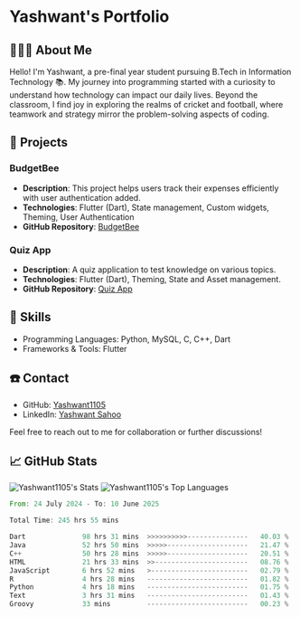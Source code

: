# **Yashwant's Portfolio**



## 🧑🏻‍🎓 About Me 
Hello! I'm Yashwant, a pre-final year student pursuing B.Tech in Information Technology 📚. My journey into programming started with a curiosity to understand how technology can impact our daily lives. Beyond the classroom, I find joy in exploring the realms of cricket and football, where teamwork and strategy mirror the problem-solving aspects of coding.

## 📝 Projects

### BudgetBee
- **Description**: This project helps users track their expenses efficiently with user authentication added.
- **Technologies**: Flutter (Dart), State management, Custom widgets, Theming, User Authentication
- **GitHub Repository**: [BudgetBee](https://github.com/Yashwant1105/BudgetBee)

### Quiz App
- **Description**: A quiz application to test knowledge on various topics.
- **Technologies**: Flutter (Dart), Theming, State and Asset management.
- **GitHub Repository**: [Quiz App](https://github.com/Yashwant1105/Quiz_App)

## 🎨 Skills 
- Programming Languages: Python, MySQL, C, C++, Dart
- Frameworks & Tools: Flutter

## ☎️ Contact
- GitHub: [Yashwant1105](https://github.com/Yashwant1105)
- LinkedIn: [Yashwant Sahoo](https://www.linkedin.com/in/yashwantsahoo10/)

Feel free to reach out to me for collaboration or further discussions!


## 📈 GitHub Stats
<!-- ![Yashwant1105's Streak](https://github-readme-streak-stats.herokuapp.com/?user=Yashwant1105&theme=great-gatsby&hide_border=true) -->
 
  ![Yashwant1105's Stats](https://github-readme-stats.vercel.app/api?username=Yashwant1105&theme=great-gatsby&show_icons=true&hide_border=true&count_private=true)
  ![Yashwant1105's Top Languages](https://github-readme-stats.vercel.app/api/top-langs/?username=Yashwant1105&theme=great-gatsby&show_icons=true&hide_border=true&layout=compact)

<!--START_SECTION:waka-->

```rust
From: 24 July 2024 - To: 10 June 2025

Total Time: 245 hrs 55 mins

Dart              98 hrs 31 mins  >>>>>>>>>>---------------   40.03 %
Java              52 hrs 50 mins  >>>>>--------------------   21.47 %
C++               50 hrs 28 mins  >>>>>--------------------   20.51 %
HTML              21 hrs 33 mins  >>-----------------------   08.76 %
JavaScript        6 hrs 52 mins   >------------------------   02.79 %
R                 4 hrs 28 mins   -------------------------   01.82 %
Python            4 hrs 18 mins   -------------------------   01.75 %
Text              3 hrs 31 mins   -------------------------   01.43 %
Groovy            33 mins         -------------------------   00.23 %
```

<!--END_SECTION:waka-->

